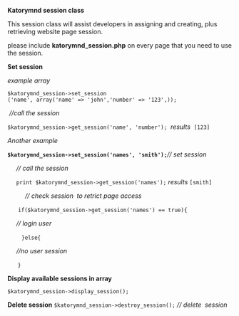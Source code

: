 **Katorymnd session class**

This session class will assist developers in assigning and creating, plus retrieving website page session.

please include **katorymnd_session.php** on every page that you need to use the session.

**Set session**

*example array*

`$katorymnd_session->set_session ('name', array('name' => 'john','number' => '123',));`

 *//call the session*

`$katorymnd_session->get_session('name', 'number');`  *results*  `[123]`


*Another example*

**`$katorymnd_session->set_session('names', 'smith');`***// set session*      

     *// call the session*

     `print $katorymnd_session->get_session('names');`
 *results* `[smith]`

          *// check session  to retrict page access*      

      `if($katorymnd_session->get_session('names') == true){`      

     *// login user*      

        `}else{`     

     *//no user session*     

    ` }`

**Display available sessions in array**

`$katorymnd_session->display_session(); `

**Delete session**
`$katorymnd_session->destroy_session();` *// delete  session*
